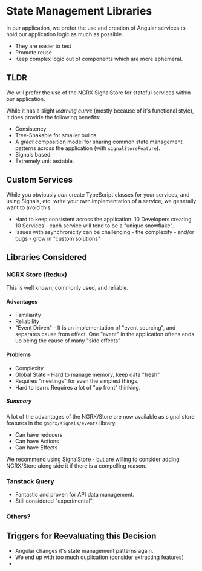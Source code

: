 # State Management Libraries

In our application, we prefer the use and creation of Angular services to hold our application logic as much as possible.

- They are easier to test
- Promote reuse
- Keep complex logic out of components which are more ephemeral.


## TLDR

We will prefer the use of the NGRX SignalStore for stateful services within our application.

While it has a slight *learning curve* (mostly because of it's functional style), it does provide the following benefits:

- Consistency
- Tree-Shakable for smaller builds
- A *great* composition model for sharing common state management patterns across the application (with `signalStoreFeature`).
- Signals based.
- Extremely unit testable.

## Custom Services

While you obviously *can* create TypeScript classes for your services, and using Signals, etc. write your own implementation of a service, we generally want to avoid this.

- Hard to keep consistent across the application. 10 Developers creating 10 Services - each service will tend to be a "unique snowflake".
- Issues with asynchronicity can be challenging - the complexity - and/or bugs - grow in "custom solutions"

## Libraries Considered

### NGRX Store (Redux)

This is well known, commonly used, and reliable. 

#### Advantages

- Familiarity
- Reliability
- "Event Driven" - It is an implementation of "event sourcing", and separates cause from effect. One "event" in the application oftens ends up being the cause of many "side effects"

#### Problems

- Complexity
- Global State - Hard to manage memory, keep data "fresh"
- Requires "meetings" for even the simplest things.
- Hard to learn. Requires a lot of "up front" thinking.

##### Summary

A lot of the advantages of the NGRX/Store are now available as signal store features in the `@ngrx/signals/events` library.

- Can have reducers
- Can have Actions
- Can have Effects

We recommend using SignalStore - but are willing to consider adding NGRX/Store along side it if there is a compelling reason.

### Tanstack Query

- Fantastic and proven for API data management.
- Still considered "experimental"

### Others?

## Triggers for Reevaluating this Decision

- Angular changes it's state management patterns again.
- We end up with too much duplication (consider extracting features)
- 
